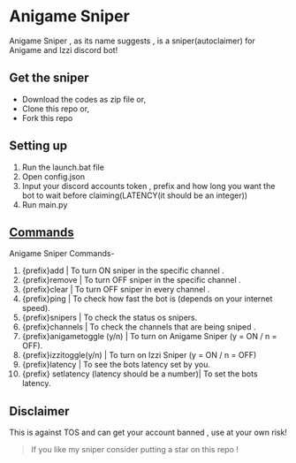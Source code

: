# Anigame Sniper

Anigame Sniper , as its name suggests , is a sniper(autoclaimer) for Anigame and Izzi discord bot!

## Get the sniper
- Download the codes as zip file or,
- Clone this repo or,
- Fork this repo 

## Setting up
1) Run the launch.bat file
2) Open config.json
3) Input your discord accounts token , prefix and how long you want the bot to wait before claiming(LATENCY(it should be an integer)) 
4) Run main.py

## [Commands](https://github.com/Sebastian09-09/Anigame-Sniper/blob/main/commands.txt)
Anigame Sniper Commands-
1) {prefix}add  | To turn ON sniper in the specific channel .
2) {prefix}remove | To turn OFF sniper in the specific channel .
3) {prefix}clear | To turn OFF sniper in every channel .
4) {prefix}ping | To check how fast the bot is (depends on your internet speed).
5) {prefix}snipers | To check the status os snipers.
6) {prefix}channels | To check the channels that are being sniped .
7) {prefix}anigametoggle (y/n) | To turn on Anigame Sniper (y = ON / n = OFF).
8) {prefix}izzitoggle(y/n) | To turn on Izzi Sniper (y = ON / n = OFF)  
9) {prefix}latency | To see the bots latency set by you.
10) {prefix} setlatency (latency should be a number)| To set the bots latency.

## Disclaimer
This is against TOS and can get your account banned , use at your own risk!

> If you like my sniper consider putting a star on this repo !